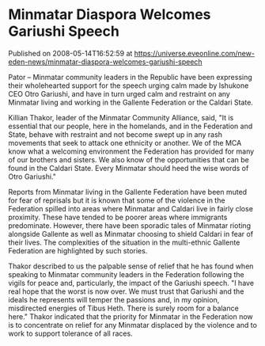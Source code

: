 # Minmatar Diaspora Welcomes Gariushi Speech
Published on 2008-05-14T16:52:59 at https://universe.eveonline.com/new-eden-news/minmatar-diaspora-welcomes-gariushi-speech

Pator – Minmatar community leaders in the Republic have been expressing their wholehearted support for the speech urging calm made by Ishukone CEO Otro Gariushi, and have in turn urged calm and restraint on any Minmatar living and working in the Gallente Federation or the Caldari State.

Killian Thakor, leader of the Minmatar Community Alliance, said, "It is essential that our people, here in the homelands, and in the Federation and State, behave with restraint and not become swept up in any rash movements that seek to attack one ethnicity or another. We of the MCA know what a welcoming environment the Federation has provided for many of our brothers and sisters. We also know of the opportunities that can be found in the Caldari State. Every Minmatar should heed the wise words of Otro Gariushi."

Reports from Minmatar living in the Gallente Federation have been muted for fear of reprisals but it is known that some of the violence in the Federation spilled into areas where Minmatar and Caldari live in fairly close proximity. These have tended to be poorer areas where immigrants predominate. However, there have been sporadic tales of Minmatar rioting alongside Gallente as well as Minmatar choosing to shield Caldari in fear of their lives. The complexities of the situation in the multi-ethnic Gallente Federation are highlighted by such stories.

Thakor described to us the palpable sense of relief that he has found when speaking to Minmatar community leaders in the Federation following the vigils for peace and, particularly, the impact of the Gariushi speech. "I have real hope that the worst is now over. We must trust that Gariushi and the ideals he represents will temper the passions and, in my opinion, misdirected energies of Tibus Heth. There is surely room for a balance here." Thakor indicated that the priority for Minmatar in the Federation now is to concentrate on relief for any Minmatar displaced by the violence and to work to support tolerance of all races.
